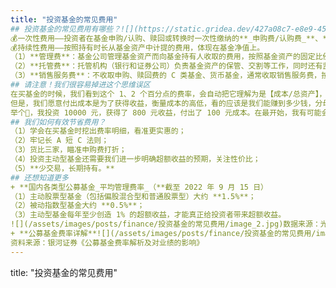 ```yaml
---
title: "投资基金的常见费用"
## 投资基金的常见费用有哪些？![](https://static.gridea.dev/427a08c7-e8e9-45f6-8f15-7c7756586a38/OiOoydT-i.png)![](/assets/images/posts/finance/投资基金的常见费用/image_1.png)
💰一次性费用——投资者在基金申购/认购、赎回或转换时一次性缴纳的**_申购费/认购费_**、**_赎回费_**。
💰持续性费用——按照持有时长从基金资产中计提的费用，体现在基金净值上。
（1）**管理费**：基金公司管理基金资产而向基金持有人收取的费用，按照基金资产的固定比例收取。
（2）**托管费**：托管机构（银行和证券公司）负责基金资产的保管、交割等工作，同时还有监督基金公司的职能，所以基金持有人需要付给托管机构托管费，按照基金资产的固定比例收取。
（3）**销售服务费**：不收取申购、赎回费的 C 类基金、货币基金，通常收取销售服务费，按照基金资产的固定比例收取。
## 请注意！我们很容易掉进这个思维误区
在买基金的时候，我们看到这个 1、2 个百分点的费率，会自动把它理解为是【成本/总资产】，进而产生「这一点小钱也没什么」的想法。
但是，我们愿意付出成本是为了获得收益，衡量成本的高低，看的应该是我们能赚到多少钱，分母应为「收益」，即【**成本/收益**】。
举个🌰，我投资 10000 元，获得了 800 元收益，付出了 100 元成本。在最开始，我有可能会认为成本只有 100/10000 = **1%**，但更好的衡量角度是 100/800 = **12.5%**。这么一算，我就会更加重视多付出的每一点成本。
## 我们如何有效节省费用？
（1）学会在买基金时挖出费率明细，看准更实惠的；
（2）牢记长 A 短 C 法则；
（3）货比三家，瞄准申购费打折；
（4）投资主动型基金还需要我们进一步明确超额收益的预期，关注性价比；
（5）**少交易，长期持有。**
## 还想知道更多
+ **国内各类型公募基金_平均管理费率_（**截至 2022 年 9 月 15 日）
（1）主动股票型基金（包括偏股混合型和普通股票型）大约 **1.5%**；
（2）被动指数型基金大约 **0.5%**；
（3）主动型基金每年至少创造 1% 的超额收益，才能真正给投资者带来超额收益。
![](/assets/images/posts/finance/投资基金的常见费用/image_2.jpg)数据来源：光大证券研究所《国内公募基金费率的发展现状和变化趋势》
+ **公募基金费率详解**![](/assets/images/posts/finance/投资基金的常见费用/image_3.jpg)
资料来源：银河证券《公募基金费率解析及对业绩的影响》
---
```

title: "投资基金的常见费用"


